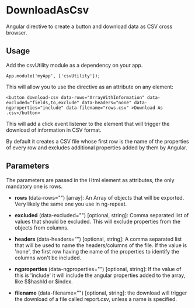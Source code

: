 DownloadAsCsv
=============

Angular directive to create a button and download data as CSV cross browser.

Usage
---

Add the csvUtility module as a dependency on your app.

    App.module('myApp', ['csvUtility']);

This will allow you to use the directive as an attribute on any element:

    <button download-csv data-rows="ArrayWithInformation" data-excluded="fields,to,exclude" data-headers="none" data-ngproperties="include" data-filename="rows.csv" >Download As .csv</button>

This will add a click event listener to the element that will trigger the download of information in CSV format.

By default it creates a CSV file whose first row is the name of the properties of every row and excludes additional properties added by them by Angular.

Parameters
---

The parameters are passed in the Html element as attributes, the only mandatory one is rows.

- **rows** (data-rows="") [array]: An Array of objects that will be exported.
Very likely the same one you use in ng-repeat.

- **excluded** (data-excluded="") [optional, string]: Comma separated list of values that should be excluded. This will exclude properties from the objects from columns.

- **headers** (data-headers="") [optional, string]: A comma separated list that will be used to name the headers/columns of the file. If the value is 'none', the first row having the name of the
properties to identify the columns won't be included.

- **ngproperties** (data-ngproperties="") [optional, string]: If the value of this is 'include' it will include the angular properties added to the array, like $$hashId or $index.

- **filename** (data-filename="") [optional, string]: the download will trigger the download of a file called report.csv, unless a name is specified.

